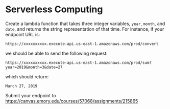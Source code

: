 Serverless Computing
=====

Create a lambda function that takes three integer variables, `year`, `month`, and `date`, and returns the string representation of that time.  For instance, if your endpoint URL is:

```
https://xxxxxxxxxx.execute-api.us-east-1.amazonaws.com/prod/convert
```

we should be able to send the following request:

```
https://xxxxxxxxxx.execute-api.us-east-1.amazonaws.com/prod/sum?year=2019&month=3&date=27
```

which should return:

```
March 27, 2019
```

Submit your endpoint to https://canvas.emory.edu/courses/57068/assignments/215865

